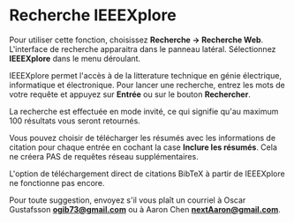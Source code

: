 Recherche IEEEXplore
====================

Pour utiliser cette fonction, choisissez **Recherche -&gt; Recherche Web**. L'interface de recherche apparaitra dans le panneau latéral. Sélectionnez **IEEEXplore** dans le menu déroulant.

IEEEXplore permet l'accès à de la litterature technique en génie électrique, informatique et électronique. Pour lancer une recherche, entrez les mots de votre requête et appuyez sur **Entrée** ou sur le bouton **Rechercher**.

La recherche est effectuée en mode invité, ce qui signifie qu'au maximum 100 résultats vous seront retournés.

Vous pouvez choisir de télécharger les résumés avec les informations de citation pour chaque entrée en cochant la case **Inclure les résumés**. Cela ne créera PAS de requêtes réseau supplémentaires.

L'option de téléchargement direct de citations BibTeX à partir de IEEEXplore ne fonctionne pas encore.

Pour toute suggestion, envoyez s'il vous plaît un courriel à Oscar Gustafsson **ogib73@gmail.com** ou à Aaron Chen **nextAaron@gmail.com**.
